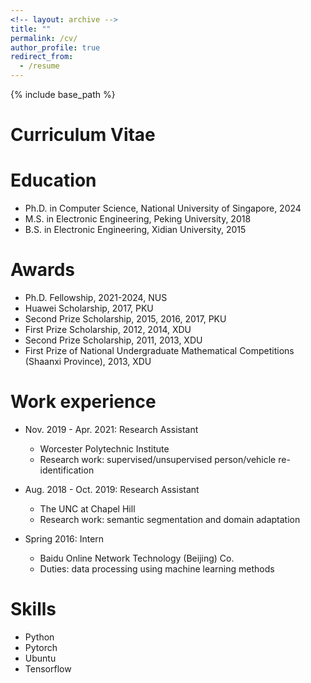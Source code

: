```yaml
---
<!-- layout: archive -->
title: ""
permalink: /cv/
author_profile: true
redirect_from:
  - /resume
---
```


{% include base_path %}

# <i class="fa fa-fw fa-file "></i> Curriculum Vitae #

Education
======
* Ph.D. in Computer Science, National University of Singapore, 2024
* M.S.  in Electronic Engineering, Peking University, 2018
* B.S.  in Electronic Engineering, Xidian University, 2015

Awards
======
* Ph.D. Fellowship, 2021-2024, NUS
*	Huawei Scholarship, 2017, PKU
*	Second Prize Scholarship, 2015, 2016, 2017, PKU
*	First Prize Scholarship, 2012, 2014, XDU 
*	Second Prize Scholarship, 2011, 2013, XDU 
*	First Prize of National Undergraduate Mathematical Competitions (Shaanxi Province), 2013, XDU

Work experience
======
* Nov. 2019 - Apr. 2021: Research Assistant
  * Worcester Polytechnic Institute
  * Research work: supervised/unsupervised person/vehicle re-identification

* Aug. 2018 - Oct. 2019: Research Assistant
  * The UNC at Chapel Hill
  * Research work: semantic segmentation and domain adaptation

* Spring 2016: Intern
  * Baidu Online Network Technology (Beijing) Co.
  * Duties: data processing using machine learning methods
  
Skills
======
* Python
* Pytorch
* Ubuntu
* Tensorflow
